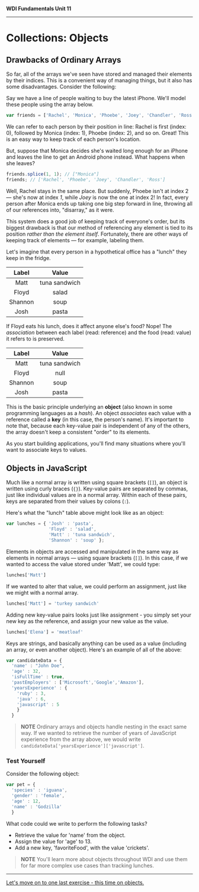 **WDI Fundamentals Unit 11**

---

# Collections: Objects

## Drawbacks of Ordinary Arrays

So far, all of the arrays we've seen have stored and managed their elements by their indices. This is a convenient way of managing things, but it also has some disadvantages. Consider the following:

Say we have a line of people waiting to buy the latest iPhone. We'll model these people using the array below.

```javascript
var friends = ['Rachel', 'Monica', 'Phoebe', 'Joey', 'Chandler', 'Ross'];
```

We can refer to each person by their position in line: Rachel is first (index: 0), followed by Monica (index: 1), Phoebe (index: 2), and so on. Great! This is an easy way to keep track of each person's location.

But, suppose that Monica decides she's waited long enough for an iPhone and leaves the line to get an Android phone instead. What happens when she leaves?

```javascript
friends.splice(1, 1); // ["Monica"]
friends; // ['Rachel', 'Phoebe', 'Joey', 'Chandler', 'Ross']
```

Well, Rachel stays in the same place. But suddenly, Phoebe isn't at index 2 — she's now at index *1*, while *Joey* is now the one at index 2! In fact, every person after Monica ends up taking one big step forward in line, throwing all of our references into, "disarray," as it were.

This system does a good job of keeping track of everyone's order, but its biggest drawback is that our method of referencing any element is tied to its position *rather than the element itself*. Fortunately, there are other ways of keeping track of elements — for example, labeling them.

Let's imagine that every person in a hypothetical office has a "lunch" they keep in the fridge.

|  Label    |  Value          |
|:-------:  |:-------:        |
| Matt    | tuna sandwich |
| Floyd   | salad         |
| Shannon | soup          |
| Josh    | pasta         |

If Floyd eats his lunch, does it affect anyone else's food? Nope! The *association* between each label (read: reference) and the food (read: value) it refers to is preserved.

|  Label      |  Value  |
|:-------:    |:-------:|
| Matt      | tuna sandwich |
| Floyd     | null            |
| Shannon   | soup          |
| Josh      | pasta         |

This is the basic principle underlying an **object** (also known in some programming languages as a *hash*). An object *associates* each value with a reference called a **key** (in this case, the person's name). It's important to note that, because each key-value pair is independent of any of the others, the array doesn't keep a consistent "order" to its elements.

As you start building applications, you'll find many situations where you'll want to associate keys to values.

## Objects in JavaScript

Much like a normal array is written using square brackets (`[]`), an object is written using curly braces (`{}`). Key-value pairs are separated by commas, just like individual values are in a normal array. Within each of these pairs, keys are separated from their values by colons (`:`).

Here's what the "lunch" table above might look like as an object:

```javascript
var lunches = { 'Josh' : 'pasta',
                'Floyd' : 'salad',
                'Matt' : 'tuna sandwich',
                'Shannon' : 'soup' };
```

Elements in objects are accessed and manipulated in the same way as elements in normal arrays — using square brackets (`[]`). In this case, if we wanted to access the value stored under 'Matt', we could type:

  ```js
  lunches['Matt']
  ```

If we wanted to alter that value, we could perform an assignment, just like we might with a normal array.

  ```js
  lunches['Matt'] = 'turkey sandwich'
  ```

Adding new key-value pairs looks just like assignment - you simply set your new key as the reference, and assign your new value as the value.

  ```js
  lunches['Elena'] = 'meatloaf'
  ```

Keys are strings, and basically anything can be used as a value (including an array, or even another object). Here's an example of all of the above:

```javascript
var candidateData = {
  'name' : "John Doe",
  'age' : 32,
  'isFullTime' : true,
  'pastEmployers' : ['Microsoft','Google','Amazon'],
  'yearsExperience' : {
    'ruby' : 3,
    'java' : 6,
    'javascript' : 5
    }
  }
```
>**NOTE** Ordinary arrays and objects handle nesting in the exact same way. If we wanted to retrieve the number of years of JavaScript experience from the array above, we would write <code>candidateData['yearsExperience']['javascript']</code>.

### Test Yourself
Consider the following object:

```javascript
var pet = {
  'species' : 'iguana',
  'gender' : 'female',
  'age' : 12,
  'name' : 'Godzilla'
  }
```
What code could we write to perform the following tasks?
* Retrieve the value for 'name' from the object.
* Assign the value for 'age' to 13.
* Add a new key, 'favoriteFood', with the value 'crickets'.

>**NOTE** You'll learn more about objects throughout WDI and use them for far more complex use cases than tracking lunches.

---

[Let's move on to one last exercise - this time on objects.](10_exercise.md)
